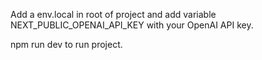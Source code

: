 Add a env.local in root of project and add variable NEXT_PUBLIC_OPENAI_API_KEY with your OpenAI API key.

npm run dev to run project.
